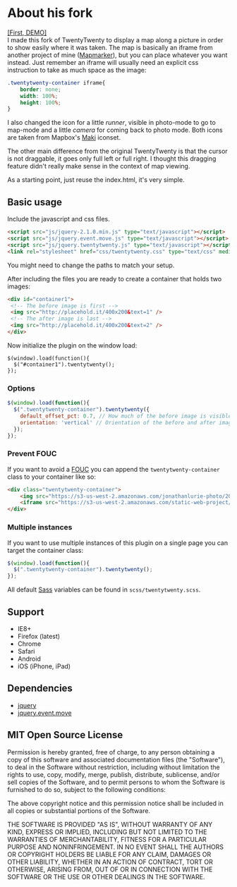 # About his fork
[[First, DEMO]](https://s3-us-west-2.amazonaws.com/static-web-project/twentytwenty/index.html)  
I made this fork of TwentyTwenty to display a map along a picture in order to show easily where it was taken. The map is basically an iframe from another project of mine ([Mapmarker](https://github.com/jonathanlurie/mapmarker)), but you can place whatever you want instead. Just remember an iframe will usually need an explicit css instruction to take as much space as the image:

```css
.twentytwenty-container iframe{
    border: none;
    width: 100%;
    height: 100%;
}
```

I also changed the icon for a little *runner*, visible in photo-mode to go to map-mode and a little *camera* for coming back to photo mode. Both icons are taken from Mapbox's [Maki](https://www.mapbox.com/maki-icons/) iconset.

The other main difference from the original TwentyTwenty is that the cursor is not draggable, it goes only full left or full right. I thought this dragging feature didn't really make sense in the context of map viewing.

As a starting point, just reuse the index.html, it's very simple.

## Basic usage

Include the javascript and css files.

```html
<script src="js/jquery-2.1.0.min.js" type="text/javascript"></script>
<script src="js/jquery.event.move.js" type="text/javascript"></script>
<script src="js/jquery.twentytwenty.js" type="text/javascript"></script>
<link rel="stylesheet" href="css/twentytwenty.css" type="text/css" media="screen" />
```
You might need to change the paths to match your setup.


After including the files you are ready to create a container that holds two images:

```html
<div id="container1">
 <!-- The before image is first -->
 <img src="http://placehold.it/400x200&text=1" />
 <!-- The after image is last -->
 <img src="http://placehold.it/400x200&text=2" />
</div>
```

Now initialize the plugin on the window load:

```
$(window).load(function(){
  $("#container1").twentytwenty();
});
```

### Options


```js
$(window).load(function(){
  $(".twentytwenty-container").twentytwenty({
    default_offset_pct: 0.7, // How much of the before image is visible when the page loads
    orientation: 'vertical' // Orientation of the before and after images ('horizontal' or 'vertical')
  });
});
```

### Prevent FOUC

If you want to avoid a [FOUC](http://en.wikipedia.org/wiki/Flash_of_unstyled_content) you can append the `twentytwenty-container` class to your container like so:

```html
<div class="twentytwenty-container">
    <img src="https://s3-us-west-2.amazonaws.com/jonathanlurie-photo/2016/May/torontoDay1-10.jpg" />
    <iframe src="https://s3-us-west-2.amazonaws.com/static-web-project/mapmarker/light.html#16/43.645165/-79.383182"></iframe>
</div>
```

### Multiple instances

If you want to use multiple instances of this plugin on a single page you can target the container class:

```js
$(window).load(function(){
  $(".twentytwenty-container").twentytwenty();
});
```

All default [Sass](http://sass-lang.com/) variables can be found in `scss/twentytwenty.scss`.

## Support

- IE8+
- Firefox (latest)
- Chrome
- Safari
- Android
- iOS (iPhone, iPad)

## Dependencies

  * [jquery](http://jquery.com/)
  * [jquery.event.move](https://github.com/stephband/jquery.event.move)

## MIT Open Source License

Permission is hereby granted, free of charge, to any person obtaining a copy of this software and associated documentation files (the "Software"), to deal in the Software without restriction, including without limitation the rights to use, copy, modify, merge, publish, distribute, sublicense, and/or sell copies of the Software, and to permit persons to whom the Software is furnished to do so, subject to the following conditions:

The above copyright notice and this permission notice shall be included in all copies or substantial portions of the Software.

THE SOFTWARE IS PROVIDED "AS IS", WITHOUT WARRANTY OF ANY KIND, EXPRESS OR IMPLIED, INCLUDING BUT NOT LIMITED TO THE WARRANTIES OF MERCHANTABILITY, FITNESS FOR A PARTICULAR PURPOSE AND NONINFRINGEMENT. IN NO EVENT SHALL THE AUTHORS OR COPYRIGHT HOLDERS BE LIABLE FOR ANY CLAIM, DAMAGES OR OTHER LIABILITY, WHETHER IN AN ACTION OF CONTRACT, TORT OR OTHERWISE, ARISING FROM, OUT OF OR IN CONNECTION WITH THE SOFTWARE OR THE USE OR OTHER DEALINGS IN THE SOFTWARE.
